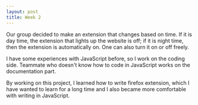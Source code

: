 ```yaml
---
layout: post
title: Week 2
---
```


Our group decided to make an extension that changes based on time. If it is day time, the extension that lights up the website is off; if it is night time, then the extension is automatically on. One can also turn it on or off freely.

I have some experiences with JavaScript before, so I work on the coding side. Teammate who doesn't know how to code in JavaScript works on the documentation part.

By working on this project, I learned how to write firefox extension, which I have wanted to learn for a long time and I also became more comfortable with writing in JavaScript.
